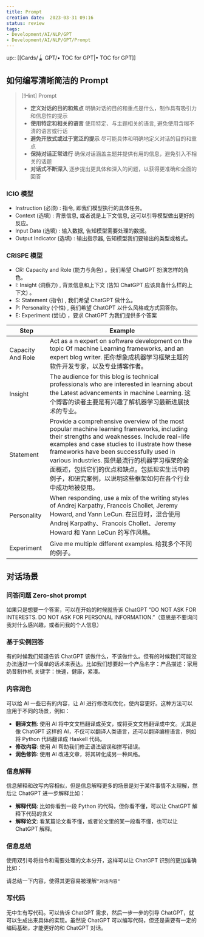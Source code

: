 ```yaml
---
title: Prompt
creation date:  2023-03-31 09:16 
status: review
tags:  
- Development/AI/NLP/GPT
- Development/AI/NLP/GPT/Prompt
---
```

up:: [[Cards/🪀 GPT/• TOC for GPT|• TOC for GPT]]

## 如何编写清晰简洁的 Prompt

>[!Hint] Prompt
> - **定义对话的目的和焦点** 明确对话的目的和重点是什么，制作具有吸引力和信息性的提示
> - **使用特定和相关的语言** 使用特定、与主题相关的语言, 避免使用含糊不清的语言或行话
> - **避免开放式或过于宽泛的提示** 尽可能具体和明确地定义对话的目的和重点
> - **保持对话正常进行** 确保对话涵盖主题并提供有用的信息，避免引入不相关的话题
> - **对话式不断深入** 逐步提出更具体和深入的问题，以获得更准确和全面的回答

### ICIO 模型

- Instruction (必须) : 指令, 即我们模型执行的具体任务。
- Context (选填) : 背景信息, 或者说是上下文信息, 这可以引导模型做出更好的反应。
- Input Data (选填) : 输入数据, 告知模型需要处理的数据。
- Output Indicator (选填) : 输出指示器, 告知模型我们要输出的类型或格式。

### CRISPE 模型

- CR: Capacity and Role (能力与角色) 。我们希望 ChatGPT 扮演怎样的角色。
- I: Insight (洞察力) , 背景信息和上下文 (告知 ChatGPT 应该具备什么样的上下文) 。
- S: Statement (指令) , 我们希望 ChatGPT 做什么。
- P: Personality (个性) , 我们希望 ChatGPT 以什么风格或方式回答你。
- E: Experiment (尝试) ，要求 ChatGPT 为我们提供多个答案

| Step              | Example                                                                                                                                                                                                                                                                                                                                                                                                |
| ----------------- | ------------------------------------------------------------------------------------------------------------------------------------------------------------------------------------------------------------------------------------------------------------------------------------------------------------------------------------------------------------------------------------------------------ |
| Capacity And Role | Act as a n expert on software development on the topic Of machine Learning frameworks, and an expert blog writer. 把你想象成机器学习框架主题的软件开发专家，以及专业博客作者。                                                                                                                                                                                                                         |
| Insight           | The audience for this blog is technical professionals who are interested in learning about the Latest advancements in machine Learning. 这个博客的读者主要是有兴趣了解机器学习最新进展技术的专业。                                                                                                                                                                                                     |
| Statement         | Provide a comprehensive overview of the most popular machine learning frameworks, including their strengths and weaknesses. Include real-life examples and case studies to illustrate how these frameworks have been successfully used in various industries. 提供最流行的机器学习框架的全面概述，包括它们的优点和缺点。包括现实生活中的例子，和研究案例，以说明这些框架如何在各个行业中成功地被使用。 |
| Personality       | When responding, use a mix of the writing styles of Andrej Karpathy, Francois Chollet, Jeremy Howard, and Yann LeCun. 在回应时，混合使用 Andrej Karpathy、Francois Chollet、Jeremy Howard 和 Yann LeCun 的写作风格。                                                                                                                                                                                   |
| Experiment        | Give me multiple different examples. 给我多个不同的例子。                                                                                                                                                                                                                                                                                                                                              |

## 对话场景

### 问答问题 Zero-shot prompt

如果只是想要一个答案，可以在开始的时候就告诉 ChatGPT “DO NOT ASK FOR INTERESTS. DO NOT ASK FOR PERSONAL INFORMATION.”（意思是不要询问我对什么感兴趣，或者问我的个人信息）

### 基于实例回答

有的时候我们知道告诉 ChatGPT 该做什么，不该做什么。但有的时候我们可能没办法通过一个简单的话术来表达。比如我们想要起一个产品名字：产品描述：家用奶昔制作机 关键字：快速，健康，紧凑。

### 内容润色

可以给 AI 一些已有的内容，让 AI 进行修改和优化，使内容更好。这种方法可以应用于不同的场景，例如：

- **翻译文档**: 使用 AI 将中文文档翻译成英文，或将英文文档翻译成中文。尤其是像 ChatGPT 这样的 AI，不仅可以翻译人类语言，还可以翻译编程语言，例如将 Python 代码翻译成 Haskell 代码。
- **修改内容**: 使用 AI 帮助我们修正语法错误和拼写错误。
- **润色修饰**: 使用 AI 改进文章，将其转化成另一种风格。

### 信息解释

信息解释和改写内容相似，但是信息解释更多的场景是对于某件事情不太理解，然后让 ChatGPT 进一步解释比如：

- **解释代码**: 比如你看到一段 Python 的代码，但你看不懂，可以让 ChatGPT 解释下代码的含义
- **解释论文**: 看某篇论文看不懂，或者论文里的某一段看不懂，也可以让 ChatGPT 解释。

### 信息总结

使用双引号将指令和需要处理的文本分开，这样可以让 ChatGPT 识别的更加准确比如：

请总结一下内容，使得其更容易被理解`"对话内容"` 

### 写代码

无中生有写代码。可以告诉 ChatGPT 需求，然后一步一步的引导 ChatGPT，就可以生成出来具体的实现。虽然说 ChatGPT 可以编写代码，但还是需要有一定的编码基础，才能更好的和 ChatGPT 对话。